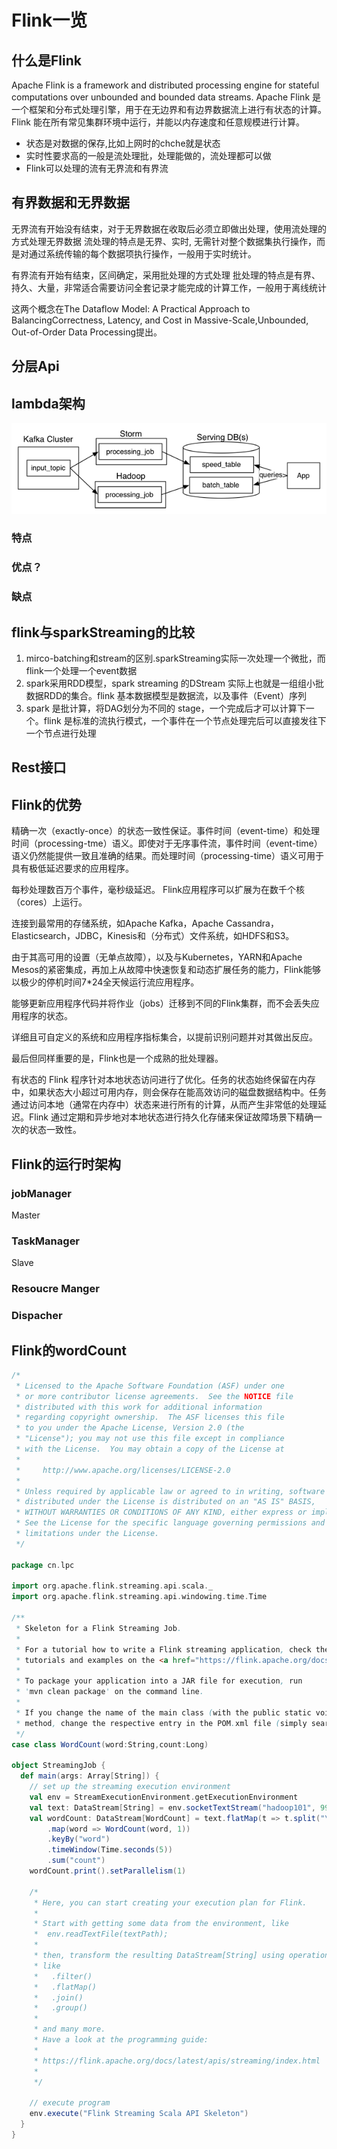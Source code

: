 # Flink一览

## 什么是Flink

Apache Flink is a framework and distributed processing engine for stateful computations over unbounded and bounded data streams. 
Apache Flink 是一个框架和分布式处理引擎，用于在无边界和有边界数据流上进行有状态的计算。Flink 能在所有常见集群环境中运行，并能以内存速度和任意规模进行计算。

- 状态是对数据的保存,比如上网时的chche就是状态
- 实时性要求高的一般是流处理批，处理能做的，流处理都可以做
- Flink可以处理的流有无界流和有界流

## 有界数据和无界数据


无界流有开始没有结束，对于无界数据在收取后必须立即做出处理，使用流处理的方式处理无界数据
流处理的特点是无界、实时,  无需针对整个数据集执行操作，而是对通过系统传输的每个数据项执行操作，一般用于实时统计。

有界流有开始有结束，区间确定，采用批处理的方式处理
批处理的特点是有界、持久、大量，非常适合需要访问全套记录才能完成的计算工作，一般用于离线统计

这两个概念在The Dataflow Model: A Practical Approach to BalancingCorrectness, Latency, and Cost in Massive-Scale,Unbounded, Out-of-Order Data Processing提出。

## 分层Api


## lambda架构

![lambda架构](lambda架构.png)

### 特点

### 优点？

### 缺点

## flink与sparkStreaming的比较

1. mirco-batching和stream的区别.sparkStreaming实际一次处理一个微批，而flink一个处理一个event数据
2. spark采用RDD模型，spark streaming 的DStream 实际上也就是一组组小批数据RDD的集合。flink 基本数据模型是数据流，以及事件（Event）序列
3. spark 是批计算，将DAG划分为不同的 stage，一个完成后才可以计算下一个。flink 是标准的流执行模式，一个事件在一个节点处理完后可以直接发往下一个节点进行处理


## Rest接口


## Flink的优势

精确一次（exactly-once）的状态一致性保证。事件时间（event-time）和处理时间（processing-tme）语义。即使对于无序事件流，事件时间（event-time）语义仍然能提供一致且准确的结果。而处理时间（processing-time）语义可用于具有极低延迟要求的应用程序。

每秒处理数百万个事件，毫秒级延迟。 Flink应用程序可以扩展为在数千个核（cores）上运行。

连接到最常用的存储系统，如Apache Kafka，Apache Cassandra，Elasticsearch，JDBC，Kinesis和（分布式）文件系统，如HDFS和S3。

由于其高可用的设置（无单点故障），以及与Kubernetes，YARN和Apache Mesos的紧密集成，再加上从故障中快速恢复和动态扩展任务的能力，Flink能够以极少的停机时间7*24全天候运行流应用程序。

能够更新应用程序代码并将作业（jobs）迁移到不同的Flink集群，而不会丢失应用程序的状态。

详细且可自定义的系统和应用程序指标集合，以提前识别问题并对其做出反应。

最后但同样重要的是，Flink也是一个成熟的批处理器。

有状态的 Flink 程序针对本地状态访问进行了优化。任务的状态始终保留在内存中，如果状态大小超过可用内存，则会保存在能高效访问的磁盘数据结构中。任务通过访问本地（通常在内存中）状态来进行所有的计算，从而产生非常低的处理延迟。Flink 通过定期和异步地对本地状态进行持久化存储来保证故障场景下精确一次的状态一致性。


## Flink的运行时架构

### jobManager
Master


### TaskManager
Slave

### Resoucre Manger

### Dispacher




## Flink的wordCount
```scala
/*
 * Licensed to the Apache Software Foundation (ASF) under one
 * or more contributor license agreements.  See the NOTICE file
 * distributed with this work for additional information
 * regarding copyright ownership.  The ASF licenses this file
 * to you under the Apache License, Version 2.0 (the
 * "License"); you may not use this file except in compliance
 * with the License.  You may obtain a copy of the License at
 *
 *     http://www.apache.org/licenses/LICENSE-2.0
 *
 * Unless required by applicable law or agreed to in writing, software
 * distributed under the License is distributed on an "AS IS" BASIS,
 * WITHOUT WARRANTIES OR CONDITIONS OF ANY KIND, either express or implied.
 * See the License for the specific language governing permissions and
 * limitations under the License.
 */

package cn.lpc

import org.apache.flink.streaming.api.scala._
import org.apache.flink.streaming.api.windowing.time.Time

/**
 * Skeleton for a Flink Streaming Job.
 *
 * For a tutorial how to write a Flink streaming application, check the
 * tutorials and examples on the <a href="https://flink.apache.org/docs/stable/">Flink Website</a>.
 *
 * To package your application into a JAR file for execution, run
 * 'mvn clean package' on the command line.
 *
 * If you change the name of the main class (with the public static void main(String[] args))
 * method, change the respective entry in the POM.xml file (simply search for 'mainClass').
 */
case class WordCount(word:String,count:Long)

object StreamingJob {
  def main(args: Array[String]) {
    // set up the streaming execution environment
    val env = StreamExecutionEnvironment.getExecutionEnvironment
    val text: DataStream[String] = env.socketTextStream("hadoop101", 9999, '\n')
    val wordCount: DataStream[WordCount] = text.flatMap(t => t.split("\\s"))
        .map(word => WordCount(word, 1))
        .keyBy("word")
        .timeWindow(Time.seconds(5))
        .sum("count")
    wordCount.print().setParallelism(1)

    /*
     * Here, you can start creating your execution plan for Flink.
     *
     * Start with getting some data from the environment, like
     *  env.readTextFile(textPath);
     *
     * then, transform the resulting DataStream[String] using operations
     * like
     *   .filter()
     *   .flatMap()
     *   .join()
     *   .group()
     *
     * and many more.
     * Have a look at the programming guide:
     *
     * https://flink.apache.org/docs/latest/apis/streaming/index.html
     *
     */

    // execute program
    env.execute("Flink Streaming Scala API Skeleton")
  }
}

```